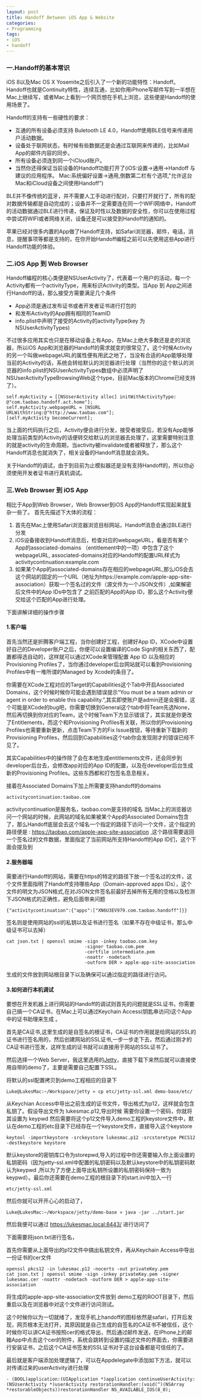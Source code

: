 ```yaml
---
layout: post
title: Handoff Between iOS App & Website
categories:
- Programming
tags:
- iOS
- handoff
---
```


### 一.Handoff的基本常识

iOS 8以及Mac OS X Yosemite之后引入了一个新的功能特性：Handoff。Handoff也就是Continuity特性，连续互通，比如你用iPhone写邮件写到一半想在Mac上继续写，或者Mac上看到一个网页想在手机上浏览，这些便是Handoff的使用场景了。

Handoff的支持有一些硬性的要求：

- 互通的所有设备必须支持 Buletooth LE 4.0，Handoff使用BLE信号来传递用户活动数据。
- 设备处于联网状态，有时候有些数据还是会通过互联网来传递的，比如Mail App的邮件内容的同步。
- 所有设备必须连到同一个iCloud账户。
- 当然你还得保证当前设备的Handoff功能打开了(iOS:设置->通用->Handoff 与建议的应用程序。 Mac:系统偏好设置->通用,倒数第二栏有个选项,"允许这台Mac和iCloud设备之间使用Handoff")

BLE并不像传统的蓝牙，并不需要人工手动进行配对，只要打开就行了，所有的配对数据传输都是自动完成的；设备并不一定需要连在同一个WIFI网络中，Handoff的活动数据通过BLE进行传递，保证及时性以及数据的安全性，你可以在使用过程中尝试将WIFI或者网络关闭，设备还是可以接受到Handoff的通知的。

苹果已经对很多内置的App做了Handoff支持，如Safari浏览器，邮件，电话，消息，提醒事项等都是支持的，在你开始Handoff编程之前可以先使用这些App进行Handoff功能的体验。


### 二.iOS App 到 Web Browser

Handoff编程的核心类便是NSUserActivity了，代表着一个用户的活动，每一个Activity都有一个activityType，用来标识Activity的类型。当App 到 App之间进行Handoff的话，那么接受方需要满足几个条件

- App必须是通过发布证书或者开发者证书进行打包的
- 和发布Activity的App拥有相同的TeamID
- info.plist中声明了接受的Activity的activityType(key 为 NSUserActivityTypes)

不过很多应用其实也只是在移动设备上有App，在Mac上绝大多数还是走的浏览器，所以iOS App和浏览器的Handoff的需求就变的很常见了。这个时候Activity的另一个叫做webpageURL的属性便有用武之地了，当没有合适的App能够处理当前的Activity的话，系统会转给默认的浏览器进行处理（当然你的这个默认的浏览器的info.plist的NSUserActivityTypes数组中必须声明了 NSUserActivityTypeBrowsingWeb这个type，目前Mac版本的Chrome已经支持了）。

```
self.myActivity = [[NSUserActivity alloc] initWithActivityType: @"com.taobao.handoff.act.home"];
self.myActivity.webpageURL = [NSURL URLWithString:@"http://www.taobao.com"];
[self.myActivity becomeCurrent];
```

当上面的代码执行之后，Activity便会进行分发，接受者接受后，若没有App能够处理当前类型的Activity的话便转交给默认的浏览器去处理了，这里需要特别注意的就是activity的生命周期，当activity被invalidate或者被释放了，那么这个Handoff消息也就消失了，相关设备的Handoff消息就会消失。

关于Handoff的调试，由于到目前为止模拟器还是没有支持Handoff的，所以你必须使用开发者证书进行真机调试。

### 三.Web Browser 到 iOS App

相比于App到Web Browser，Web Browser到iOS App的Handoff实现起来就复杂一些了。
首先先描述下大体的流程：
 
1. 首先在Mac上使用Safari浏览器浏览目标网站，Handoff消息会通过BLE进行分发
2. iOS设备接收到Handoff消息后，检查对应的webpageURL，看是否有某个App的associated-domains （entitlement中的一项）中包含了这个webpageURL, associated-domains对应的Handoff的配置URL样式为 activitycontinuation:example.com
3. 如果某个App的associated-domains存在相应的webpageURL,那么iOS会去这个网站的固定的一个URL（地址为https://example.com/apple-app-site-association）获取一个签名过的文件（源文件为一个JSON文件）,如果解密后文件中的App IDs中包含了 之前匹配的App的App ID，那么这个Activity便交给这个匹配的App进行处理。

下面讲解详细的操作步骤

#### 1.客户端
首先当然还是折腾客户端工程，当你创建好工程，创建好App ID，XCode中设置好自己的Developer账户之后，你便可以设置编译的Code Sign的相关东西了，配置都得选自动的，这样就可以通过XCode来管理配置 App ID 以及相应的 Provisioning Profiles了，当你通过developer后台网站就可以看到Provisioning Profiles中有一堆所谓的Managed by Xcode的条目了。

你需要在XCode工程对应的Target的Capabilities这个Tab中开启Associated Domains，这个时候时候你可能会遇到错误提示“You must be a team admin or agent in order to enable this capability.”,其实即使账户是admin还是会报错，这个可能是XCode的bug吧，你需要切换到General这个tab中将Team先选None，然后再切换到你对应的Team，这个时候Team下方显示错误了，其实就是你更改了Entitlements，而这个和Provisioning Profiles有关联，所以你的Provisioning Profiles也需要重新更新，点击Team下方的Fix Issue按钮，等待重新下载新的Provisioning Profiles，然后回到Capabilities这个tab你会发现刚才的错误已经不见了。 

其实Capabilities中的操作除了会在本地生成entitlements文件，还会同步到developer后台去，会修改app对应的App ID的配置，以及在developer后台生成新的Provisioning Profiles。这些东西都和打包签名息息相关。

接着在Associated Domains下加上所需要支持handoff的domains

```
activitycontinuation:taobao.com
```

activitycontinuation是服务名，taobao.com是支持的域名
当Mac上的浏览器访问一个网站的时候，此网站的域名如果被某个App的Associated Domains包含了，那么Handoff底层会去这个域名一个指定的路径下访问一个文件，这个指定的路径便是 :
https://taobao.com/apple-app-site-association ,这个路径需要返回一个签名过的文件数据，里面指定了当前网站所支持Handoff的App ID们，这个下面会提及到

#### 2.服务器端
需要进行Handoff的网站，需要在https的特定的路径下放一个签名过的文件，这个文件里面指明了Handoff支持哪些App（Domain-approved apps IDs），这个文件的明文为JSON格式,在对JSON文件签名前最好去掉所有无用的空格以及检测下JSON格式的正确性，避免后面带来问题

```
{"activitycontinuation":{"apps":["XN6U3EV979.com.taobao.handoff"]}}
```


签名则是使用网站的ssl的私钥以及证书进行签名（如果不存在中级证书，那么中级证书可以去掉）

```
cat json.txt | openssl smime -sign -inkey taobao.com.key
                             -signer taobao.com.pem
                             -certfile intermediate.pem
                             -noattr -nodetach
                             -outform DER > apple-app-site-association
```

生成的文件放到网站根目录下以及确保可以通过指定的路径进行访问。


#### 3.如何进行本机调试 

要想在开发机器上进行网站的Handoff的调试则首先的问题就是SSL证书，你需要自己搞一个CA证书，在Mac上可以通过Keychain Access(钥匙串访问)这个App中的证书助理来生成 。

首先是CA证书,这里生成的是自签名的根证书，CA证书的作用就是给网站的SSL的证书进行签名用的，然后创建网站的SSL证书,一步一步走下去，然后通过刚才的CA证书进行签发，这样生成的证书就可以直接用于网站的SSL证书了。

然后选择一个Web Server，我这里选用的[Jetty](http://download.eclipse.org/jetty/)，直接下载下来然后就可以直接使用自带的demo了，主要是需要自己配置下SSL。

将默认的ssl配置拷贝到demo工程相应的目录下
```
Luke@LukesMac:~/Workspace/jetty » cp etc/jetty-ssl.xml demo-base/etc/ 
```

从Keychian Access中导出之前生成的证书文件，导出格式为p12，这样就会包含私钥了。假设导出文件为 lukesmac.p12,导出时候 需要你设置一个密码，你就将其设置为 keypwd
然后需要将这个p12文件导入demo工程的keystore文件中，默认在demo工程的etc目录下已经存在一个keystore文件，直接导入这个keystore

```
keytool -importkeystore -srckeystore lukesmac.p12 -srcstoretype PKCS12 -destkeystore keystore
```
默认keystore的密钥库口令为storepwd,导入的过程中你还需要输入你上面设置的私钥密码（因为jetty-ssl.xml中配置的私钥密码以及默认keystore中的私钥密码默认为keypwd
,所以为了方便上面导出私钥所设置的私钥密码保持一致为keypwd）。最后你还需要在demo工程的根目录下的start.ini中加入一行

```
etc/jetty-ssl.xml
```

然后你就可以开开心心的启动了，

```
Luke@LukesMac:~/Workspace/jetty/demo-base » java -jar ../start.jar
```


然后我便可以通过 https://lukesmac.local:8443/ 进行访问了

下面需要将json.txt进行签名，

首先你需要从上面导出的p12文件中搞出私钥文件，再从Keychain Access中导出一份证书的cer文件

```
openssl pkcs12 -in lukesmac.p12 -nocerts -out privateKey.pem
cat json.txt | openssl smime -sign -inkey privateKey.pem -signer lukesmac.cer -noattr -nodetach -outform DER > apple-app-site-association
```

将生成的apple-app-site-association文件放到 demo工程的ROOT目录下，然后重启以及在浏览器中对这个文件进行访问测试。

这个时候你以为一切就绪了，发现手机上handoff的图标依然是safari，打开后发现，网页根本无法打开，其原因就是自己生成的自签名的CA证书不被信任，这个时候你可以讲CA证书按照cer的格式导出，然后通过邮件发送，在iPhone上的邮箱App中点击这个cer的附件，系统会跳转到设置的描述文件的界面去，你需要进行安装证书，之后这个CA证书签发的SSL证书对于这台设备都是可信任的了。


最后就是客户端添加处理逻辑了，可以在Appdelegate中添加如下方法，就可以对传递过来的userActivity进行处理

```
- (BOOL)application:(UIApplication *)application continueUserActivity:(NSUserActivity *)userActivity restorationHandler:(void(^)(NSArray *restorableObjects))restorationHandler NS_AVAILABLE_IOS(8_0);
```
